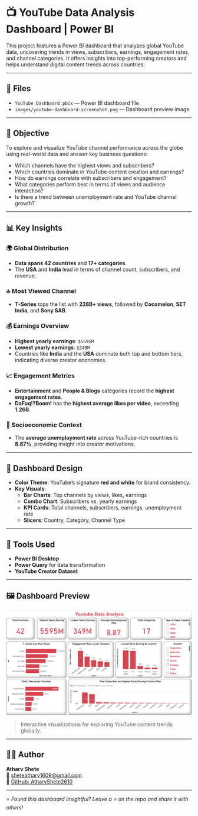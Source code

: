 # 📺 YouTube Data Analysis Dashboard | Power BI

This project features a Power BI dashboard that analyzes global YouTube data, uncovering trends in views, subscribers, earnings, engagement rates, and channel categories. It offers insights into top-performing creators and helps understand digital content trends across countries.

---

## 📁 Files

- `YouTube Dashboard.pbix` — Power BI dashboard file  
- `images/youtube-dashboard-screenshot.png` — Dashboard preview image

---

## 🎯 Objective

To explore and visualize YouTube channel performance across the globe using real-world data and answer key business questions:

- Which channels have the highest views and subscribers?
- Which countries dominate in YouTube content creation and earnings?
- How do earnings correlate with subscribers and engagement?
- What categories perform best in terms of views and audience interaction?
- Is there a trend between unemployment rate and YouTube channel growth?

---

## 📊 Key Insights

### 🌍 Global Distribution
- **Data spans 42 countries** and **17+ categories**.
- The **USA** and **India** lead in terms of channel count, subscribers, and revenue.

### 🔝 Most Viewed Channel
- **T-Series** tops the list with **228B+ views**, followed by **Cocomelon**, **SET India**, and **Sony SAB**.

### 💰 Earnings Overview
- **Highest yearly earnings**: `$5595M`
- **Lowest yearly earnings**: `$349M`
- Countries like **India** and the **USA** dominate both top and bottom tiers, indicating diverse creator economies.

### 📈 Engagement Metrics
- **Entertainment** and **People & Blogs** categories record the **highest engagement rates**.
- **DaFuq!?Boom!** has the **highest average likes per video**, exceeding **1.26B**.
  
### 💬 Socioeconomic Context
- The **average unemployment rate** across YouTube-rich countries is **8.87%**, providing insight into creator motivations.

---

## 🎨 Dashboard Design

- **Color Theme**: YouTube’s signature **red and white** for brand consistency.
- **Key Visuals**:
  - **Bar Charts**: Top channels by views, likes, earnings
  - **Combo Chart**: Subscribers vs. yearly earnings
  - **KPI Cards**: Total channels, subscribers, earnings, unemployment rate
  - **Slicers**: Country, Category, Channel Type

---

## 🧰 Tools Used

- **Power BI Desktop**
- **Power Query** for data transformation
- **YouTube Creator Dataset**

---

## 🖼️ Dashboard Preview

![YouTube Dashboard](images/youtube-dashboard-screenshot.png)

> Interactive visualizations for exploring YouTube content trends globally.

---

## 👨‍💻 Author

**Atharv Shete**  
📧 sheteatharv1609@gmail.com  
🔗 [GitHub: AtharvShete2610](https://github.com/AtharvShete2610)

---

⭐ *Found this dashboard insightful? Leave a ⭐ on the repo and share it with others!*

